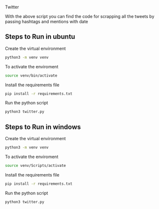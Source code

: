 Twitter

With the above script you can find the code for scrapping all the tweets by passing hashtags and mentions with date

## Steps to Run in ubuntu
Create the virtual environment  
```bash
python3 -m venv venv
```
To activate the enviroment
```bash
source venv/bin/activate
```
Install the requirements file
```bash
pip install -r requirements.txt
```
Run the python script
```bash
python3 twitter.py
```

## Steps to Run in windows
Create the virtual environment  
```bash
python3 -m venv venv
```
To activate the enviroment
```bash
source venv/Scripts/activate
```
Install the requirements file
```bash
pip install -r requirements.txt
```
Run the python script
```bash
python3 twitter.py
```
